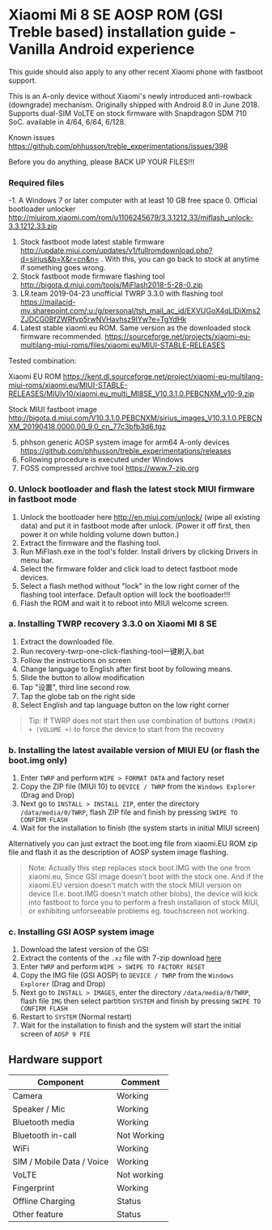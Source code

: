 # Xiaomi Mi 8 SE AOSP ROM (GSI Treble based) installation guide - Vanilla Android experience
This guide should also apply to any other recent Xiaomi phone with fastboot support.

This is an A-only device without Xiaomi's newly introduced anti-rowback (downgrade) mechanism. Originally shipped with Android 8.0 in June 2018. Supports dual-SIM VoLTE on stock firmware with Snapdragon SDM 710 SoC. available in 4/64, 6/64, 6/128.

Known issues https://github.com/phhusson/treble_experimentations/issues/398


Before you do anything, please BACK UP YOUR FILES!!!

### Required files
-1. A Windows 7 or later computer with at least 10 GB free space
0. Official bootloader unlocker http://miuirom.xiaomi.com/rom/u1106245679/3.3.1212.33/miflash_unlock-3.3.1212.33.zip
1. Stock fastboot mode latest stable firmware http://update.miui.com/updates/v1/fullromdownload.php?d=sirius&b=X&r=cn&n= . With this, you can go back to stock at anytime if something goes wrong.
2. Stock fastboot mode firmware flashing tool http://bigota.d.miui.com/tools/MiFlash2018-5-28-0.zip
3. LR.team 2019-04-23 unofficial TWRP 3.3.0 with flashing tool https://mailacid-my.sharepoint.com/:u:/g/personal/tsh_mail_ac_id/EXVUGoX4qLlDiXms2ZJDCG0BfZWRfvp5rwNVHavhsz9IYw?e=TgYdHk
4. Latest stable xiaomi.eu ROM. Same version as the downloaded stock firmware recommended. https://sourceforge.net/projects/xiaomi-eu-multilang-miui-roms/files/xiaomi.eu/MIUI-STABLE-RELEASES

Tested combination:

Xiaomi EU ROM
https://kent.dl.sourceforge.net/project/xiaomi-eu-multilang-miui-roms/xiaomi.eu/MIUI-STABLE-RELEASES/MIUIv10/xiaomi.eu_multi_MI8SE_V10.3.1.0.PEBCNXM_v10-9.zip 

Stock MIUI fastboot image 
http://bigota.d.miui.com/V10.3.1.0.PEBCNXM/sirius_images_V10.3.1.0.PEBCNXM_20190418.0000.00_9.0_cn_77c3bfb3d6.tgz

5. phhson generic AOSP system image for arm64 A-only devices https://github.com/phhusson/treble_experimentations/releases
6. Following procedure is executed under Windows
7. FOSS compressed archive tool https://www.7-zip.org
### 0. Unlock bootloader and flash the latest stock MIUI firmware in fastboot mode 
1. Unlock the bootloader here http://en.miui.com/unlock/ (wipe all existing data) and put it in fastboot mode after unlock. (Power it off first, then power it on while holding volume down button.)
2. Extract the firmware and the flashing tool.
3. Run MiFlash.exe in the tool's folder. Install drivers by clicking Drivers in menu bar.
4. Select the firmware folder and click load to detect fastboot mode devices.
5. Select a flash method without "lock" in the low right corner of the flashing tool interface. Default option will lock the bootloader!!!
6. Flash the ROM and wait it to reboot into MIUI welcome screen.
### a. Installing TWRP recovery 3.3.0 on Xiaomi MI 8 SE
1. Extract the downloaded file.
2. Run recovery-twrp-one-click-flashing-tool一键刷入.bat
3. Follow the instructions on screen
4. Change language to English after first boot by following means.
1. Slide the button to allow modification
2. Tap "设置", third line second row.
3. Tap the globe tab on the right side
4. Select English and tap language button on the low right corner

> Tip: If TWRP does not start then use combination of buttons `(POWER) + (VOLUME +)` to force the device to start from the recovery 

### b. Installing the latest available version of MIUI EU (or flash the boot.img only)
1. Enter `TWRP` and perform `WIPE > FORMAT DATA` and factory reset
2. Copy the ZIP file (MIUI 10) to `DEVICE / TWRP` from the `Windows Explorer` (Drag and Drop)
3. Next go to `INSTALL > INSTALL ZIP`, enter the directory `/data/media/0/TWRP`, flash ZIP file and finish by pressing `SWIPE TO CONFIRM FLASH`
4. Wait for the installation to finish (the system starts in initial MIUI screen)

Alternatively you can just extract the boot.img file from xiaomi.EU ROM zip file and flash it as the description of AOSP system image flashing.

> Note: Actually this step replaces stock boot.IMG with the one from xiaomi.eu, Since GSI image doesn't boot with the stock one. And if the xiaomi.EU version doesn't match with the stock MIUI version on device (I.e. boot.IMG doesn't match other blobs), the device will kick into fastboot to force you to perform a fresh installaion of stock MIUI, or exhibiting unforseeable problems eg. touchscreen not working.

### c. Installing GSI AOSP system image
1. Download the latest version of the GSI
2. Extract the contents of the `.xz` file with 7-zip download [here](https://www.7-zip.org/) 
3. Enter `TWRP` and perform `WIPE > SWIPE TO FACTORY RESET`
4. Copy the IMG file (GSI AOSP) to `DEVICE / TWRP` from the `Windows Explorer` (Drag and Drop)
5. Next go to `INSTALL > IMAGES`, enter the directory `/data/media/0/TWRP`, flash file `IMG` then select partition `SYSTEM` and finish by pressing `SWIPE TO CONFIRM FLASH`
6. Restart to `SYSTEM` (Normal restart)
7. Wait for the installation to finish and the system will start the initial screen of `AOSP 9 PIE`

## Hardware support

| Component                 |      Comment                                              |
|---------------------------|-----------------------------------------------------------|
| Camera                    | Working                                                   |
| Speaker / Mic             | Working                                                   |
| Bluetooth media           | Working                                                   |
| Bluetooth in-call         | Not Working                                               |
| WiFi                      | Working                                                   |
| SIM / Mobile Data / Voice | Working                                                   |
| VoLTE                     | Not working                                               |
| Fingerprint               | Working                                                   |
| Offline Charging          | Status                                                    |
| Other feature             | Status                                                    |
